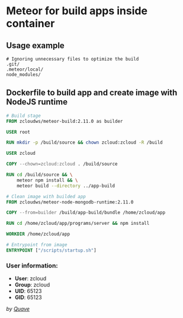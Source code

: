 # Meteor for build apps inside container 

## Usage example

```dockerignore
# Ignoring unnecessary files to optimize the build
.git/
.meteor/local/
node_modules/
```

## Dockerfile to build app and create image with NodeJS runtime

```dockerfile
# Build stage
FROM zcloudws/meteor-build:2.11.0 as builder

USER root

RUN mkdir -p /build/source && chown zcloud:zcloud -R /build

USER zcloud

COPY --chown=zcloud:zcloud . /build/source

RUN cd /build/source && \
    meteor npm install && \
    meteor build --directory ../app-build

# Clean image with builded app
FROM zcloudws/meteor-node-mongodb-runtime:2.11.0

COPY --from=builder /build/app-build/bundle /home/zcloud/app

RUN cd /home/zcloud/app/programs/server && npm install

WORKDIR /home/zcloud/app

# Entrypoint from image
ENTRYPOINT ["/scripts/startup.sh"]

```

### User information:

- **User**: zcloud
- **Group**: zcloud
- **UID**: 65123
- **GID**: 65123


_by [Quave](https://www.quave.com.br)_
